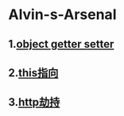 # Alvin-s-Arsenal
## 1.[object getter setter](https://zhuanlan.zhihu.com/p/25672454)
## 2.[this指向](https://www.cnblogs.com/dongcanliang/p/7054176.html)
## 3.[http劫持](https://www.zhihu.com/question/35720092/answer/523563873)
